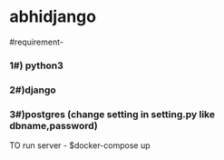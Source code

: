 # abhidjango
#requirement-
	<h3>1#) python3</h3>
	<h3>2#)django</h3>
	<h3>3#)postgres (change setting in setting.py like dbname,password)</h3>


TO run server -
$docker-compose up
